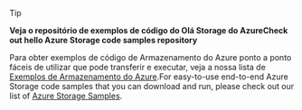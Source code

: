 > [!TIP]
> 
> <span data-ttu-id="6774d-101">**Veja o repositório de exemplos de código do Olá Storage do Azure**</span><span class="sxs-lookup"><span data-stu-id="6774d-101">**Check out hello Azure Storage code samples repository**</span></span>
> 
> <span data-ttu-id="6774d-102">Para obter exemplos de código de Armazenamento do Azure ponto a ponto fáceis de utilizar que pode transferir e executar, veja a nossa lista de [Exemplos de Armazenamento do Azure](https://docs.microsoft.com/en-us/azure/storage/storage-samples-dotnet).</span><span class="sxs-lookup"><span data-stu-id="6774d-102">For easy-to-use end-to-end Azure Storage code samples that you can download and run, please check out our list of [Azure Storage Samples](https://docs.microsoft.com/en-us/azure/storage/storage-samples-dotnet).</span></span>


